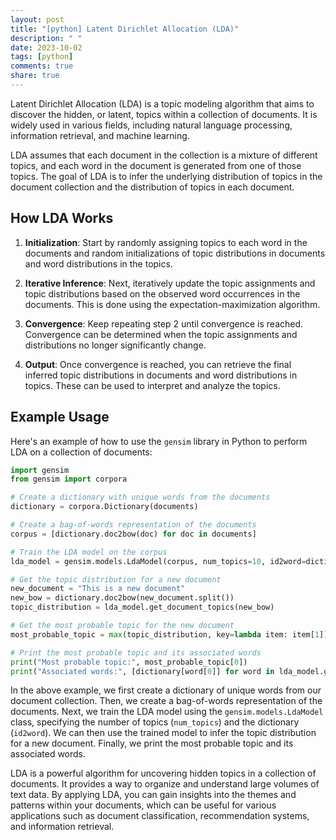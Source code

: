 ```yaml
---
layout: post
title: "[python] Latent Dirichlet Allocation (LDA)"
description: " "
date: 2023-10-02
tags: [python]
comments: true
share: true
---
```


Latent Dirichlet Allocation (LDA) is a topic modeling algorithm that aims to discover the hidden, or latent, topics within a collection of documents. It is widely used in various fields, including natural language processing, information retrieval, and machine learning.

LDA assumes that each document in the collection is a mixture of different topics, and each word in the document is generated from one of those topics. The goal of LDA is to infer the underlying distribution of topics in the document collection and the distribution of topics in each document.

## How LDA Works

1. **Initialization**: Start by randomly assigning topics to each word in the documents and random initializations of topic distributions in documents and word distributions in the topics.

2. **Iterative Inference**: Next, iteratively update the topic assignments and topic distributions based on the observed word occurrences in the documents. This is done using the expectation-maximization algorithm.

3. **Convergence**: Keep repeating step 2 until convergence is reached. Convergence can be determined when the topic assignments and distributions no longer significantly change.

4. **Output**: Once convergence is reached, you can retrieve the final inferred topic distributions in documents and word distributions in topics. These can be used to interpret and analyze the topics.

## Example Usage

Here's an example of how to use the `gensim` library in Python to perform LDA on a collection of documents:

```python
import gensim
from gensim import corpora

# Create a dictionary with unique words from the documents
dictionary = corpora.Dictionary(documents)

# Create a bag-of-words representation of the documents
corpus = [dictionary.doc2bow(doc) for doc in documents]

# Train the LDA model on the corpus
lda_model = gensim.models.LdaModel(corpus, num_topics=10, id2word=dictionary)

# Get the topic distribution for a new document
new_document = "This is a new document"
new_bow = dictionary.doc2bow(new_document.split())
topic_distribution = lda_model.get_document_topics(new_bow)

# Get the most probable topic for the new document
most_probable_topic = max(topic_distribution, key=lambda item: item[1])

# Print the most probable topic and its associated words
print("Most probable topic:", most_probable_topic[0])
print("Associated words:", [dictionary[word[0]] for word in lda_model.get_topic_terms(most_probable_topic[0])])
```

In the above example, we first create a dictionary of unique words from our document collection. Then, we create a bag-of-words representation of the documents. Next, we train the LDA model using the `gensim.models.LdaModel` class, specifying the number of topics (`num_topics`) and the dictionary (`id2word`). We can then use the trained model to infer the topic distribution for a new document. Finally, we print the most probable topic and its associated words.

LDA is a powerful algorithm for uncovering hidden topics in a collection of documents. It provides a way to organize and understand large volumes of text data. By applying LDA, you can gain insights into the themes and patterns within your documents, which can be useful for various applications such as document classification, recommendation systems, and information retrieval.